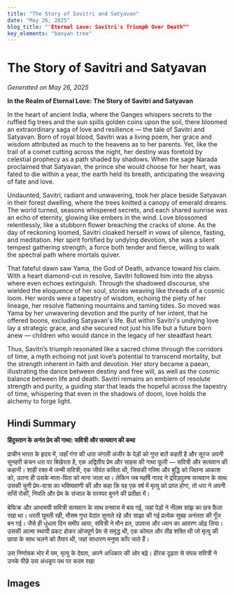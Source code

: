 ```yaml
---
title: "The Story of Savitri and Satyavan"
date: "May 26, 2025"
blog_title: ""Eternal Love: Savitri's Triumph Over Death""
key_elements: "banyan tree"
---
```


# The Story of Savitri and Satyavan

*Generated on May 26, 2025*

**In the Realm of Eternal Love: The Story of Savitri and Satyavan**

In the heart of ancient India, where the Ganges whispers secrets to the ruffled fig trees and the sun spills golden coins upon the soil, there bloomed an extraordinary saga of love and resilience — the tale of Savitri and Satyavan. Born of royal blood, Savitri was a living poem, her grace and wisdom attributed as much to the heavens as to her parents. Yet, like the trail of a comet cutting across the night, her destiny was foretold by celestial prophecy as a path shaded by shadows. When the sage Narada proclaimed that Satyavan, the prince she would choose for her heart, was fated to die within a year, the earth held its breath, anticipating the weaving of fate and love.

Undaunted, Savitri, radiant and unwavering, took her place beside Satyavan in their forest dwelling, where the trees knitted a canopy of emerald dreams. The world turned, seasons whispered secrets, and each shared sunrise was an echo of eternity, glowing like embers in the wind. Love blossomed relentlessly, like a stubborn flower breaching the cracks of stone. As the day of reckoning loomed, Savitri cloaked herself in vows of silence, fasting, and meditation. Her spirit fortified by undying devotion, she was a silent tempest gathering strength, a force both tender and fierce, willing to walk the spectral path where mortals quiver.

That fateful dawn saw Yama, the God of Death, advance toward his claim. With a heart diamond-cut in resolve, Savitri followed him into the abyss where even echoes extinguish. Through the shadowed discourse, she wielded the eloquence of her soul, stories weaving like threads of a cosmic loom. Her words were a tapestry of wisdom, echoing the piety of her lineage, her resolve flattening mountains and taming tides. So moved was Yama by her unwavering devotion and the purity of her intent, that he offered boons, excluding Satyavan's life. But within Savitri's undying love lay a strategic grace, and she secured not just his life but a future born anew — children who would dance in the legacy of her steadfast heart.

Thus, Savitri’s triumph resonated like a sacred chime through the corridors of time, a myth echoing not just love’s potential to transcend mortality, but the strength inherent in faith and devotion. Her story became a paean, illustrating the dance between destiny and free will, as well as the cosmic balance between life and death. Savitri remains an emblem of resolute strength and purity, a guiding star that leads the hopeful across the tapestry of time, whispering that even in the shadows of doom, love holds the alchemy to forge light.

## Hindi Summary

**हिंदुस्तान के अनंत प्रेम की गाथा: सवित्री और सत्यवान की कथा**

प्राचीन भारत के हृदय में, जहाँ गंगा की धारा जंगली अंजीर के पेड़ों को गुप्त बातें कहती है और सूरज अपनी सुनहरी कंचन धरा पर बिखेरता है, एक अद्वितीय प्रेम और साहस की गाथा फूली — सवित्री और सत्यवान की कहानी। शाही रक्त में जन्मी सवित्री, एक जीवंत कविता थी, जिसकी गरिमा और बुद्धि को जितना आकाश को, उतना ही उसके माता-पिता को माना जाता था। लेकिन जब महर्षि नारद ने द्रविड़पुरुष सत्यवान के साथ उसकी चुनी प्रेम-यात्रा का भविष्यवाणी की और कहा कि वह एक वर्ष में मृत्यु को प्राप्त होगा, तो धरा ने अपनी साँसें रोकीं, नियति और प्रेम के संजाल के परस्पर बुनने की प्रतीक्षा में।

बेफिक्र और आभामयी सवित्री सत्यवान के साथ वनवास में बस गई, जहां पेड़ों ने नीलम सांझ का छत्र फैला रखा था। धरती घूमती रही, मौसम गुप्त वेदांत सुनाते रहे और साझा की गई प्रत्येक सुबह अनंतता की गूँज बन गई। जैसे ही धुंधला दिन समीप आया, सवित्री ने मौन व्रत, उपवास और ध्यान का आवरण ओढ़ लिया। उसकी आत्मा स्थायी प्रकट होकर ओजपूर्ण प्रेम से समृद्ध थी, एक कोमल और तीव्र शक्ति थी जो मृत्यु की छाया के साथ चलने को तैयार थी, जहां साधारण मनुष्य काँप जाते हैं।

उस निर्णायक भोर में यम, मृत्यु के देवता, अपने अधिकार की ओर बढ़े। हीरक दृढ़ता से संपन्न सवित्री ने उनके पीछे उस अंधकूप पथ पर कदम रखा

## Images


